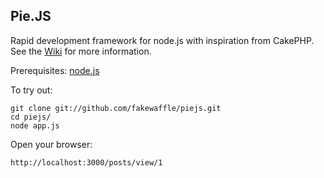 ## Pie.JS
Rapid development framework for node.js with inspiration from CakePHP. See the [Wiki](https://github.com/fakewaffle/piejs/wiki) for more information.

Prerequisites:
[node.js](https://github.com/joyent/node)

To try out:

    git clone git://github.com/fakewaffle/piejs.git
    cd piejs/
    node app.js

Open your browser:

    http://localhost:3000/posts/view/1